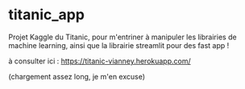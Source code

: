 # titanic_app

Projet Kaggle du Titanic, pour m'entriner à manipuler les librairies de machine learning, ainsi que la librairie streamlit pour des fast app !

à consulter ici : 
https://titanic-vianney.herokuapp.com/

(chargement assez long, je m'en excuse)
